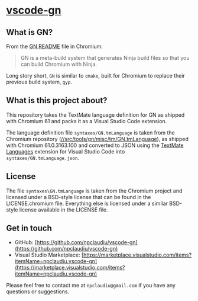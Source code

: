 # [vscode-gn](https://marketplace.visualstudio.com/items?itemName=npclaudiu.vs-code-gn)

## What is GN?

From the [GN README](https://chromium.googlesource.com/chromium/src/+/master/tools/gn/README.md)
file in Chromium:

> GN is a meta-build system that generates Ninja build files
> so that you can build Chromium with Ninja.

Long story short, `GN` is similar to `cmake`, built for Chromium to replace their previous build system, `gyp`.

## What is this project about?

This repository takes the TextMate language definition for GN
as shipped with Chromium 61 and packs it as a Visual Studio
Code extension.

The language definition file `syntaxes/GN.tmLanguage` is taken
from the Chromium repository ([//src/tools/gn/misc/tm/GN.tmLanguage](https://cs.chromium.org/chromium/src/tools/gn/misc/tm/GN.tmLanguage?q=gn+tmlanguage&sq=package:chromium&l=1)),
as shipped with Chromium 61.0.3163.100 and converted to JSON
using the [TextMate Languages](https://marketplace.visualstudio.com/items?itemName=Togusa09.tmlanguage)
extension for Visual Studio Code into `syntaxes/GN.tmLanguage.json`.

## License

The file `syntaxes\GN.tmLanguage` is taken from the Chromium project
and licensed under a BSD-style license that can be found in the
LICENSE.chromium file. Everything else is licensed under a similar
BSD-style license available in the LICENSE file.

## Get in touch

* GitHub: [https://github.com/npclaudiu/vscode-gn](https://github.com/npclaudiu/vscode-gn)
* Visual Studio Marketplace: [https://marketplace.visualstudio.com/items?itemName=npclaudiu.vscode-gn](https://marketplace.visualstudio.com/items?itemName=npclaudiu.vscode-gn)

Please feel free to contact me at `npclaudiu@gmail.com` if you
have any questions or suggestions.
